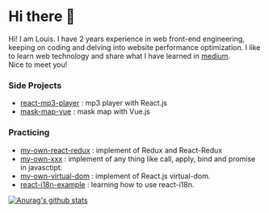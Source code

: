 # Hi there 👋

Hi! I am Louis. I have 2 years experience in web front-end engineering, keeping on coding and delving into website performance
optimization. I like to learn web technology
and share what I have learned in [medium](https://medium.com/@a401120174). <br />
Nice to meet you!

### Side Projects

- [react-mp3-player](https://github.com/a401120174/react-mp3-player "react-mp3-player") : mp3 player with React.js
- [mask-map-vue](https://github.com/a401120174/mask-map-vue "mask-map-vue") : mask map with Vue.js

### Practicing

- [my-own-react-redux](https://github.com/a401120174/my-own-react-redux "my-own-react-redux") : implement of Redux and React-Redux
- [my-own-xxx](https://github.com/a401120174/my-own-xxx "my-own-xxx") : implement of any thing like call, apply, bind and promise in javasctipt.
- [my-own-virtual-dom](https://github.com/a401120174/my-own-virtual-dom "my-own-virtual-dom") :  implement of React.js virtual-dom.
- [react-i18n-example](https://github.com/a401120174/react-i18n-example "react-i18n-example") : learning how to use react-i18n. 

[![Anurag's github stats](https://github-readme-stats.vercel.app/api?username=a401120174)](https://github.com/anuraghazra/github-readme-stats)

<!--
**a401120174/a401120174** is a ✨ _special_ ✨ repository because its `README.md` (this file) appears on your GitHub profile.

Here are some ideas to get you started:

- 🔭 I’m currently working on ...
- 🌱 I’m currently learning ...
- 👯 I’m looking to collaborate on ...
- 🤔 I’m looking for help with ...
- 💬 Ask me about ...
- 📫 How to reach me: ...
- 😄 Pronouns: ...
- ⚡ Fun fact: ...
-->
